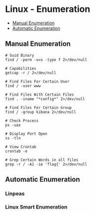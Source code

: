 # Linux - Enumeration

- [Manual Enumeration](#manual-enumeration)
- [Automatic Enumeration](#automatic-enumeration)

## Manual Enumeration

```
# Suid Binary
find / -perm -u=s -type f 2>/dev/null

# Capabilities
getcap -r / 2>/dev/null

# Find Files For Certain User
find / -user www

# Find Files With Certain Files
find . -iname "*config*" 2>/dev/null

# Find Files For Certain Group
find / -group kibana 2>/dev/null

# Check Process
ps -uax

# Display Port Open
ss -tln

# View Crontab
crontab -e 

# Grep Certain Words in all files
grep -r / -A1 -ie 'flag{' 2>/dev/null
```

## Automatic Enumeration

### Linpeas

### Linux Smart Enumeration

